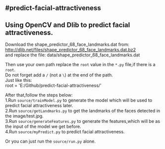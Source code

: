 #predict-facial-attractiveness
---

Using OpenCV and Dlib to predict facial attractiveness.
---
Download the shape_predictor_68_face_landmarks.dat from:<br>
http://dlib.net/files/shape_predictor_68_face_landmarks.dat.bz2<br>
and replace the file: data/shape_predictor_68_face_landmarks.dat<br>

Then use your own path replace the `root` value in the `*.py` file,if there is a `root`.<br>
Do not forget add a `/` (not a `\`) at the end of the path.<br>
Just like this:<br>
root = 'E:/Github/predict-facial-attractiveness/'

After that,follow the steps below:<br>
 1.Run `source/trainModel.py` to generate the model which will be used to predict facial attractiveness later.<br>
 2.Run `source/getLandmarks.py` to get the landmarks of the faces detected in the image/test.jpg.<br>
 3.Run `source/generateFeatures.py` to generate the features,which will be as the input of the model we get before.<br>
 4.Run `source/myPredict.py` to predict facial attractiveness.<br>

Or you can just run the `source/run.py` alone.

